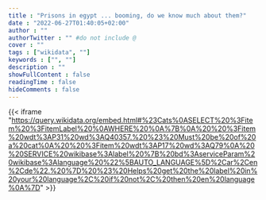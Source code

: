 ```yaml
---
title : "Prisons in egypt ... booming, do we know much about them?"
date : "2022-06-27T01:40:05+02:00"
author : ""
authorTwitter : "" #do not include @
cover : ""
tags : ["wikidata", ""]
keywords : ["", ""]
description : ""
showFullContent : false
readingTime : false
hideComments : false
---
```


{{< iframe "https://query.wikidata.org/embed.html#%23Cats%0ASELECT%20%3Fitem%20%3FitemLabel%20%0AWHERE%20%0A%7B%0A%20%20%3Fitem%20wdt%3AP31%20wd%3AQ40357.%20%23%20Must%20be%20of%20a%20cat%0A%20%20%3Fitem%20wdt%3AP17%20wd%3AQ79%0A%20%20SERVICE%20wikibase%3Alabel%20%7B%20bd%3AserviceParam%20wikibase%3Alanguage%20%22%5BAUTO_LANGUAGE%5D%2Car%2Cen%2Cde%22.%20%7D%20%23%20Helps%20get%20the%20label%20in%20your%20language%2C%20if%20not%2C%20then%20en%20language%0A%7D" >}}
